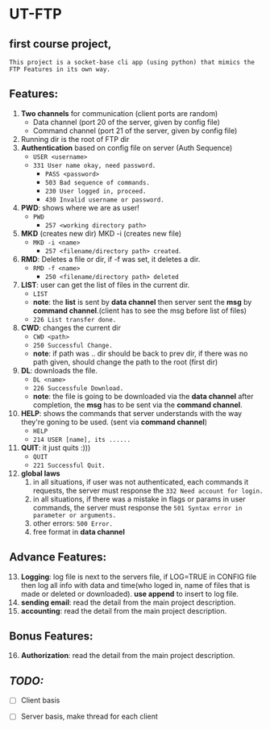 # **UT-FTP**
## **first course project,**<br>
    This project is a socket-base cli app (using python) that mimics the FTP Features in its own way.
## **Features:**
1. __Two channels__ for communication (client ports are random)
   * Data channel    (port 20 of the server, given by config file)
   * ‫C‬‬ommand‬‬ ‫‪channel‬‬ (port 21 of the server, given by config file)
2. Running dir is the root of FTP dir
3. __Authentication__ based on config file on server (Auth Sequence)
   * `USER <username>`
   * `331 User name okay, need password.`
     * `PASS <password>`
      * `503 Bad sequence of commands.`
      * `230 User logged in, proceed.`
      * `430 Invalid username or password.`
4. __PWD__: shows where we are as user!
   * `PWD`
     * `257 <working directory path>`
5. __MKD__ (creates new dir) MKD -i (creates new file)
   * `MKD -i <name>`
     * `257 <filename/directory path> created`.
6. __RMD__: Deletes a file or dir, if -f was set, it deletes a dir.
   * `RMD -f <name>` 
     * `250 <filename/directory path> deleted`
7. __LIST__: user can get the list of files in the current dir.
   * `LIST`
   * __note__: the __list__ is sent by __data channel__ then server sent the __msg__ by __command channel__.(client has to see the msg before list of files)
   * `226 List transfer done.`
8. __CWD__: changes the current dir
   * `CWD <path>`
   * `250 Successful Change.`
   * __note__: if path was .. dir should be back to prev dir, if there was no path given, should change the path to the root (first dir)
9. __DL__: downloads the file.
   * `DL <name>`
   * `226 Successfule Download.`
   * __note__: the file is going to be downloaded via the __data channel__ after completion, the __msg__ has to be sent via the __command channel__.
10. __HELP__: shows the commands that server understands with the way they're goning to be used. (sent via __command channel__)
      * `HELP`  
      * `214 USER [name], its ......` 
11. __QUIT__: it just quits :)))
      * `QUIT`
      * `221 Successful Quit.`
12. __global laws__
    1.  in all situations, if user was not authenticated, each commands it requests, the server must response the `332 Need account for login.`
    2.  in all situations, if there was a mistake in flags or params in user commands, the server must response the `501 Syntax error in parameter or arguments.`
    3.  other errors: `500 Error.`
    4.  free format in __data channel__
## **Advance Features:**
13. __Logging__: log file is next to the servers file, if LOG=TRUE in CONFIG file then log all info with data and time(who loged in, name of files that is made or deleted or downloaded). __use append__ to insert to log file.
14. __sending email__: read the detail from the main project description.
15. __accounting__: read the detail from the main project description.

## **Bonus Features:**
16. __Authorization__: read the detail from the main project description.
## _TODO:_
* [ ] Client basis
* [ ] Server basis, make thread for each client


